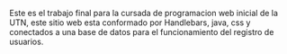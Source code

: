 Este es el trabajo final para la cursada de programacion web inicial de la UTN, este sitio web esta conformado por Handlebars, java, css y conectados a una base de datos para el funcionamiento del registro de usuarios.
